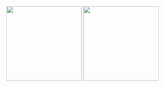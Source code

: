 <p align="center">
<img src="https://github-readme-stats.vercel.app/api?username=JingyuanZhou&count_private=true&show_icons=true&count_private=true&sanitize=true" height="200px" alt="" />   <img src="https://github-readme-stats.vercel.app/api/top-langs/?username=JingyuanZhou&hide=jupyter%20notebook&layout=donut&count_private=true" height="200px" alt="" />
</p>
